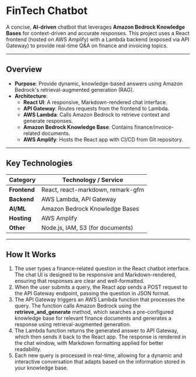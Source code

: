 # FinTech Chatbot

A concise, **AI-driven** chatbot that leverages **Amazon Bedrock Knowledge Bases** for context-driven and accurate responses. This project uses a React frontend (hosted on AWS Amplify) with a Lambda backend (exposed via API Gateway) to provide real-time Q&A on finance and invoicing topics.

---

## Overview

- **Purpose**: Provide dynamic, knowledge-based answers using Amazon Bedrock's retrieval-augmented generation (RAG).
- **Architecture**:
  - **React UI**: A responsive, Markdown-rendered chat interface.
  - **API Gateway**: Routes requests from the frontend to Lambda.
  - **AWS Lambda**: Calls Amazon Bedrock to retrieve context and generate responses.
  - **Amazon Bedrock Knowledge Base**: Contains finance/invoice-related documents.
  - **AWS Amplify**: Hosts the React app with CI/CD from Git repository.

---

## Key Technologies

| Category       | Technology / Service                   |
|----------------|----------------------------------------|
| **Frontend**   | React, react-markdown, remark-gfm      |
| **Backend**    | AWS Lambda, API Gateway                |
| **AI/ML**      | Amazon Bedrock Knowledge Bases         |
| **Hosting**    | AWS Amplify                            |
| **Other**      | Node.js, IAM, S3 (for documents)       |

---

## How It Works

1. The user types a finance-related question in the React chatbot interface. The chat UI is designed to be responsive and Markdown-rendered, ensuring that responses are clear and well-formatted.
2. When the user submits a query, the React app sends a POST request to the API Gateway endpoint, passing the question in JSON format.
3. The API Gateway triggers an AWS Lambda function that processes the query. The function calls Amazon Bedrock using the **retrieve_and_generate** method, which searches a pre-configured knowledge base for relevant finance documents and generates a response using retrieval-augmented generation.
4. The Lambda function returns the generated answer to API Gateway, which then sends it back to the React app. The response is rendered in the chat window, with Markdown formatting applied for better readability.
5. Each new query is processed in real-time, allowing for a dynamic and interactive conversation that adapts based on the information stored in your knowledge base.

